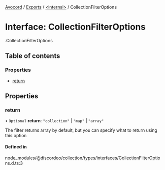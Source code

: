 [Avocord](../README.md) / [Exports](../modules.md) / [<internal\>](../modules/internal_.md) / CollectionFilterOptions

# Interface: CollectionFilterOptions

[<internal>](../modules/internal_.md).CollectionFilterOptions

## Table of contents

### Properties

- [return](internal_.CollectionFilterOptions.md#return)

## Properties

### return

• `Optional` **return**: ``"collection"`` \| ``"map"`` \| ``"array"``

The filter returns array by default, but you can specify what to return using this option

#### Defined in

node_modules/@discordoo/collection/types/interfaces/CollectionFilterOptions.d.ts:3
